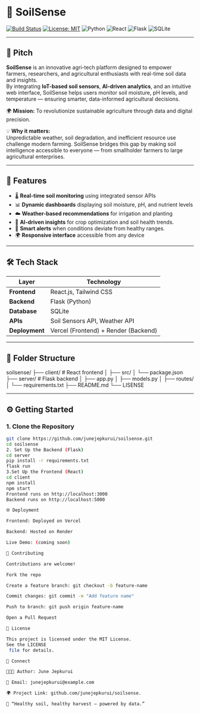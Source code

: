 # 🌱 SoilSense

[![Build Status](https://img.shields.io/badge/build-passing-brightgreen.svg)](https://github.com/junejepkurui/soilsense)
[![License: MIT](https://img.shields.io/badge/License-MIT-blue.svg)](LICENSE)
![Python](https://img.shields.io/badge/Python-3.10+-yellow.svg)
![React](https://img.shields.io/badge/Frontend-React-blue.svg)
![Flask](https://img.shields.io/badge/Backend-Flask-red.svg)
![SQLite](https://img.shields.io/badge/Database-SQLite-lightgrey.svg)

---

## 🌾 Pitch

**SoilSense** is an innovative agri-tech platform designed to empower farmers, researchers, and agricultural enthusiasts with real-time soil data and insights.  
By integrating **IoT-based soil sensors**, **AI-driven analytics**, and an intuitive web interface, SoilSense helps users monitor soil moisture, pH levels, and temperature — ensuring smarter, data-informed agricultural decisions.

🌍 **Mission:** To revolutionize sustainable agriculture through data and digital precision.

💡 **Why it matters:**  
Unpredictable weather, soil degradation, and inefficient resource use challenge modern farming. SoilSense bridges this gap by making soil intelligence accessible to everyone — from smallholder farmers to large agricultural enterprises.

---

## 🚀 Features

- 🌡️ **Real-time soil monitoring** using integrated sensor APIs  
- 📊 **Dynamic dashboards** displaying soil moisture, pH, and nutrient levels  
- ☁️ **Weather-based recommendations** for irrigation and planting  
- 🧠 **AI-driven insights** for crop optimization and soil health trends. 
- 🔔 **Smart alerts** when conditions deviate from healthy ranges.
- 🌍 **Responsive interface** accessible from any device

---

## 🛠️ Tech Stack

| Layer | Technology |
|-------|-------------|
| **Frontend** | React.js, Tailwind CSS |
| **Backend** | Flask (Python) |
| **Database** | SQLite |
| **APIs** | Soil Sensors API, Weather API |
| **Deployment** | Vercel (Frontend) + Render (Backend) |

---

## 📂 Folder Structure 

soilsense/
├── client/ # React frontend
│ ├── src/
│ └── package.json
├── server/ # Flask backend
│ ├── app.py
│ ├── models.py
│ ├── routes/
│ └── requirements.txt
├── README.md
└── LISENSE 

---

## ⚙️ Getting Started

### 1. Clone the Repository

```bash
git clone https://github.com/junejepkurui/soilsense.git
cd soilsense
2. Set Up the Backend (Flask)
cd server
pip install -r requirements.txt
flask run
3.Set Up the Frontend (React)
cd client
npm install
npm start
Frontend runs on http://localhost:3000
Backend runs on http://localhost:5000

🌐 Deployment

Frontend: Deployed on Vercel

Backend: Hosted on Render

Live Demo: (coming soon)

🤝 Contributing

Contributions are welcome!

Fork the repo

Create a feature branch: git checkout -b feature-name

Commit changes: git commit -m "Add feature name"

Push to branch: git push origin feature-name

Open a Pull Request

📄 License

This project is licensed under the MIT License.
See the LICENSE
 file for details.

💬 Connect

👩🏽‍💻 Author: June Jepkurui

📧 Email: junejepkurui@example.com

🌍 Project Link: github.com/junejepkurui/soilsense.

🌱 “Healthy soil, healthy harvest — powered by data.”







